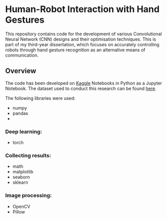 # Human-Robot Interaction with Hand Gestures
This repository contains code for the development of various Convolutional Neural Network (CNN) designs and their optimisation techniques. This is part of my third-year dissertation, which focuses on accurately controlling robots through hand gesture recognition as an alternative means of communication.


## Overview
The code has been developed on [Kaggle](https://www.kaggle.com/) Notebooks in Python as a Jupyter Notebook. The dataset used to conduct this research can be found [here](https://www.kaggle.com/datasets/roobansappani/hand-gesture-recognition).

The following libraries were used:
* numpy
* pandas
* 
### Deep learning:
* torch

### Collecting results:
* math
* matplotlib
* seaborn
* sklearn

### Image processing:
* OpenCV
* Pillow
